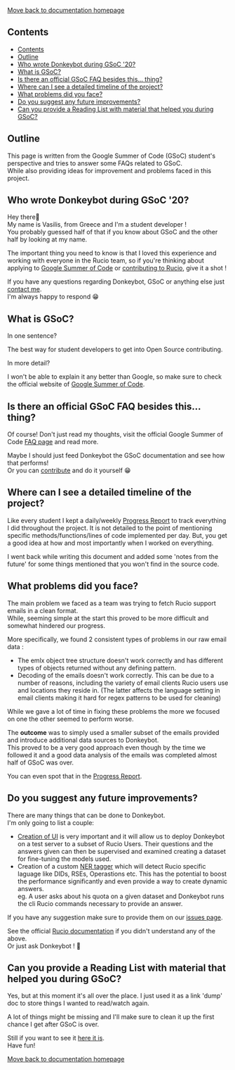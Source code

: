 [Move back to documentation homepage](https://github.com/rucio/donkeybot/tree/master/docs)

## Contents
- [Contents](#contents)
- [Outline](#outline)
- [Who wrote Donkeybot during GSoC '20?](#who-wrote-donkeybot-during-gsoc-20)
- [What is GSoC?](#what-is-gsoc)
- [Is there an official GSoC FAQ besides this... thing?](#is-there-an-official-gsoc-faq-besides-this-thing)
- [Where can I see a detailed timeline of the project?](#where-can-i-see-a-detailed-timeline-of-the-project)
- [What problems did you face?](#what-problems-did-you-face)
- [Do you suggest any future improvements?](#do-you-suggest-any-future-improvements)
- [Can you provide a Reading List with material that helped you during GSoC?](#can-you-provide-a-reading-list-with-material-that-helped-you-during-gsoc)

## Outline

This page is written from the Google Summer of Code (GSoC) student's perspective and tries to answer some FAQs related to GSoC.    
While also providing ideas for improvement and problems faced in this project.

## Who wrote Donkeybot during GSoC '20?

Hey there👋  
My name is Vasilis, from Greece and I'm a student developer !    
You probably guessed half of that if you know about GSoC and the other half by looking at my name.   

The important thing you need to know is that I loved this experience and working with everyone in the Rucio team, so if you're thinking about applying to [Google Summer of Code](https://summerofcode.withgoogle.com/) or [contributing to Rucio](https://rucio.readthedocs.io/en/latest/contributing.html), give it a shot !

If you have any questions regarding Donkeybot, GSoC or anything else just [contact me](https://github.com/mageirakos).     
I'm always happy to respond 😁

## What is GSoC?

In one sentence?  

The best way for student developers to get into Open Source contributing.

In more detail?   

I won't be able to explain it any better than Google, so make sure to check the official website of [Google Summer of Code](https://summerofcode.withgoogle.com/).

  
## Is there an official GSoC FAQ besides this... thing?

Of course! Don't just read my thoughts, visit the official Google Summer of Code [FAQ page](https://developers.google.com/open-source/gsoc/faq) and read more. 

Maybe I should just feed Donkeybot the GSoC documentation and see how that performs!    
Or you can [contribute](https://github.com/rucio/donkeybot/blob/master/docs/getting_started.md#contributing) and do it yourself 😁

## Where can I see a detailed timeline of the project?

Like every student I kept a daily/weekly [Progress Report](https://docs.google.com/document/d/1ZwDS5vze91rO0WSC9IQEmBAzL9gpJytaLW-eqj1kTpQ/edit?usp=sharing) to track everything I did throughout the project. It is not detailed to the point of mentioning specific methods/functions/lines of code implemented per day. But, you get a good idea at how and most importantly when I worked on everything. 

I went back while writing this document and added some 'notes from the future' for some things mentioned that you won't find in the source code.  

## What problems did you face?

The main problem we faced as a team was trying to fetch Rucio support emails in a clean format.  
While, seeming simple at the start this proved to be more difficult and somewhat hindered our progress.   

More specifically, we found 2 consistent types of problems in our raw email data : 
- The emlx object tree structure doesn't work correctly and has different types of objects returned without any defining pattern.
- Decoding of the emails doesn't work correctly. This can be due to a number of reasons, including the variety of email clients  Rucio users use and locations they reside in. (The latter affects the language setting in email clients making it hard for regex patterns to be used for cleaning)

While we gave a lot of time in fixing these problems the more we focused on one the other seemed to perform worse.

The **outcome** was to simply used a smaller subset of the emails provided and introduce additional data sources to Donkeybot.  
This proved to be a very good approach even though by the time we followed it and a good data analysis of the emails was completed almost half of GSoC was over.

You can even spot that in the [Progress Report](https://docs.google.com/document/d/1ZwDS5vze91rO0WSC9IQEmBAzL9gpJytaLW-eqj1kTpQ/edit?usp=sharing).

## Do you suggest any future improvements?

There are many things that can be done to Donkeybot.   
I'm only going to list a couple: 
- [Creation of UI](https://github.com/rucio/donkeybot/issues/30) is very important and it will allow us to deploy Donkeybot on a test server to a subset of Rucio Users. Their questions and the answers given can then be supervised and examined creating a dataset for fine-tuning the models used.
- Creation of a custom [NER tagger](https://en.wikipedia.org/wiki/Named-entity_recognition) which will detect Rucio specific laguage like DIDs, RSEs, Operastions etc. This has the potential to boost the performance significantly and even provide a way to create dynamic answers.   
eg. A user asks about his quota on a given dataset and Donkeybot runs the cli Rucio commands necessary to provide an answer.

If you have any suggestion make sure to provide them on our [issues page](https://github.com/rucio/donkeybot/issues).

See the official [Rucio documentation](https://rucio.readthedocs.io/en/latest/) if you didn't understand any of the above.    
Or just ask Donkeybot ! 🧐

## Can you provide a Reading List with material that helped you during GSoC?

Yes, but at this moment it's all over the place. I just used it as a link 'dump' doc to store things I wanted to read/watch again.

A lot of things might be missing and I'll make sure to clean it up the first chance I get after GSoC is over.

Still if you want to see it [here it is](https://docs.google.com/document/d/17P6ycLp6tjTYA93mDXXatf5p-8d-_cKNvJDeLU7aZsk/edit?usp=sharing).  
Have fun!


[Move back to documentation homepage](https://github.com/rucio/donkeybot/tree/master/docs)
